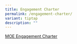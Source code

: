 ```yaml
---
title: Engagement Charter
permalink: /engagement-charter/
variant: tiptap
description: ""
---
```

<p><a href="/files/Office/MOE_Engagement_Charter.pdf" rel="noopener nofollow" target="_blank">MOE Engagement Charter</a>
</p>